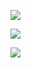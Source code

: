 ![](https://gitee.com/hxc8/images5/raw/master/img/202407172327859.jpg)

![](https://gitee.com/hxc8/images5/raw/master/img/202407172327063.jpg)

![](https://gitee.com/hxc8/images5/raw/master/img/202407172327987.jpg)